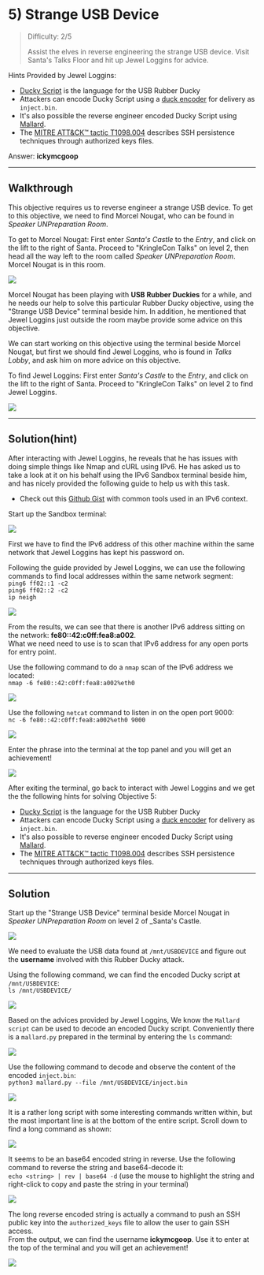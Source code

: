 # 5) Strange USB Device

> Difficulty: 2/5
> 
> Assist the elves in reverse engineering the strange USB device. Visit Santa's Talks Floor and hit up Jewel Loggins for advice.

Hints Provided by Jewel Loggins:  
- [Ducky Script](https://docs.hak5.org/hc/en-us/articles/360010555153-Ducky-Script-the-USB-Rubber-Ducky-language) is the language for the USB Rubber Ducky
- Attackers can encode Ducky Script using a [duck encoder](https://docs.hak5.org/hc/en-us/articles/360010471234-Writing-your-first-USB-Rubber-Ducky-Payload) for delivery as `inject.bin`.
- It's also possible the reverse engineer encoded Ducky Script using [Mallard](https://github.com/dagonis/Mallard).
- The [MITRE ATT&CK™ tactic T1098.004](https://attack.mitre.org/techniques/T1098/004/) describes SSH persistence techniques through authorized keys files.

Answer: **ickymcgoop**

---
## Walkthrough

This objective requires us to reverse engineer a strange USB device. To get to this objective, we need to find Morcel Nougat, who can be found in _Speaker UNPreparation Room_.

To get to Morcel Nougat: First enter _Santa's Castle_ to the _Entry_, and click on the lift to the right of Santa. Proceed to "KringleCon Talks" on level 2, then head all the way left to the room called _Speaker UNPreparation Room_. Morcel Nougat is in this room.

![](./res/morcel_nougat.png)

Morcel Nougat has been playing with **USB Rubber Duckies** for a while, and he needs our help to solve this particular Rubber Ducky objective, using the "Strange USB Device" terminal beside him. In addition, he mentioned that Jewel Loggins just outside the room maybe provide some advice on this objective.

We can start working on this objective using the terminal beside Morcel Nougat, but first we should find Jewel Loggins, who is found in _Talks Lobby_, and ask him on more advice on this objective.

To find Jewel Loggins: First enter _Santa's Castle_ to the _Entry_, and click on the lift to the right of Santa. Proceed to "KringleCon Talks" on level 2 to find Jewel Loggins.

![](./res/jewel_loggins.png)

---
## Solution(hint)

After interacting with Jewel Loggins, he reveals that he has issues with doing simple things like Nmap and cURL using IPv6. He has asked us to take a look at it on his behalf using the IPv6 Sandbox terminal beside him, and has nicely provided the following guide to help us with this task.

- Check out this [Github Gist](https://gist.github.com/chriselgee/c1c69756e527f649d0a95b6f20337c2f) with common tools used in an IPv6 context.

Start up the Sandbox terminal:

![](./res/hint_pic1.png)

First we have to find the IPv6 address of this other machine within the same network that Jewel Loggins has kept his password on.

Following the guide provided by Jewel Loggins, we can use the following commands to find local addresses within the same network segment:  
`ping6 ff02::1 -c2`  
`ping6 ff02::2 -c2`  
`ip neigh`

![](./res/hint_pic2.png)

From the results, we can see that there is another IPv6 address sitting on the network: **fe80::42:c0ff:fea8:a002**.  
What we need need to use is to scan that IPv6 address for any open ports for entry point.

Use the following command to do a `nmap` scan of the IPv6 address we located:  
`nmap -6 fe80::42:c0ff:fea8:a002%eth0`

![](./res/hint_pic3.png)

Use the following `netcat` command to listen in on the open port 9000:  
`nc -6 fe80::42:c0ff:fea8:a002%eth0 9000`

![](./res/hint_pic4.png)

Enter the phrase into the terminal at the top panel and you will get an achievement!

![](./res/hint_answer.png)

After exiting the terminal, go back to interact with Jewel Loggins and we get the the following hints for solving Objective 5:  
- [Ducky Script](https://docs.hak5.org/hc/en-us/articles/360010555153-Ducky-Script-the-USB-Rubber-Ducky-language) is the language for the USB Rubber Ducky
- Attackers can encode Ducky Script using a [duck encoder](https://docs.hak5.org/hc/en-us/articles/360010471234-Writing-your-first-USB-Rubber-Ducky-Payload) for delivery as `inject.bin`.
- It's also possible to reverse engineer encoded Ducky Script using [Mallard](https://github.com/dagonis/Mallard).
- The [MITRE ATT&CK™ tactic T1098.004](https://attack.mitre.org/techniques/T1098/004/) describes SSH persistence techniques through authorized keys files.

---
## Solution

Start up the "Strange USB Device" terminal beside Morcel Nougat in _Speaker UNPreparation Room_ on level 2 of _Santa's Castle.

![](./res/sol_pic1.png)

We need to evaluate the USB data found at `/mnt/USBDEVICE` and figure out the **username** involved with this Rubber Ducky attack.

Using the following command, we can find the encoded Ducky script at `/mnt/USBDEVICE`:  
`ls /mnt/USBDEVICE/`

![](./res/sol_pic2.png)

Based on the advices provided by Jewel Loggins, We know the `Mallard script` can be used to decode an encoded Ducky script. Conveniently there is a `mallard.py` prepared in the terminal by entering the `ls` command:

![](./res/sol_pic3.png)

Use the following command to decode and observe the content of the encoded `inject.bin`:  
`python3 mallard.py --file /mnt/USBDEVICE/inject.bin`

![](./res/sol_pic4.png)

It is a rather long script with some interesting commands written within, but the most important line is at the bottom of the entire script. Scroll down to find a long command as shown:  

![](./res/sol_pic5.png)

It seems to be an base64 encoded string in reverse. Use the following command to reverse the string and base64-decode it:  
`echo <string> | rev | base64 -d` (use the mouse to highlight the string and right-click to copy and paste the string in your terminal)

![](./res/sol_pic6.png)

The long reverse encoded string is actually a command to push an SSH public key into the `authorized_keys` file to allow the user to gain SSH access.  
From the output, we can find the username **ickymcgoop**. Use it to enter at the top of the terminal and you will get an achievement!

![](./res/sol_answer.png)